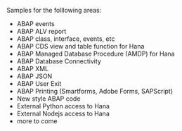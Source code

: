 Samples for the folllowing areas:

- ABAP events
- ABAP ALV report
- ABAP class, interface, events, etc
- ABAP CDS view and table function for Hana
- ABAP Managed Database Procedure (AMDP) for Hana
- ABAP Database Connectivity
- ABAP XML
- ABAP JSON
- ABAP User Exit
- ABAP Printing (Smartforms, Adobe Forms, SAPScript)
- New style ABAP code
- External Python access to Hana
- External Nodejs access to Hana
- more to come
